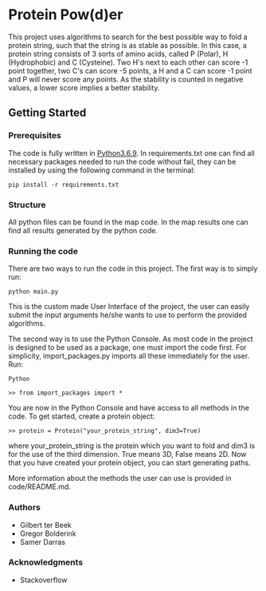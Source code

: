 # Protein Pow(d)er

This project uses algorithms to search for the best possible way to fold a protein string, such that the string is as stable as possible. In this case, a protein string consists of 3 sorts of amino acids, called P (Polar), H (Hydrophobic) and C (Cysteine). Two H's next to each other can score -1 point together, two C's can score -5 points, a H and a C can score -1 point and P will never score any points. As the stability is counted in negative values, a lower score implies a better stability.

## Getting Started

### Prerequisites
The code is fully written in [Python3.6.9](https://www.python.org/downloads/release/python-369/). In requirements.txt one can find all necessary packages needed to run the code without fail, they can be installed by using the following command in the terminal:

```
pip install -r requirements.txt
```

### Structure
All python files can be found in the map code. In the map results one can find all results generated by the python code.

### Running the code
There are two ways to run the code in this project. The first way is to simply run:

```
python main.py
```
This is the custom made User Interface of the project, the user can easily submit the input arguments he/she wants to use to perform the provided algorithms.

The second way is to use the Python Console. As most code in the project is designed to be used as a package, one must import the code first. For simplicity, import_packages.py imports all these immediately for the user. Run:

```
Python

>> from import_packages import *
```

You are now in the Python Console and have access to all methods in the code. To get started, create a protein object:

```
>> protein = Protein("your_protein_string", dim3=True)
```

where your_protein_string is the protein which you want to fold and
dim3 is for the use of the third dimension. True means 3D, False means 2D. Now that you have created your protein object, you can start generating paths.

More information about the methods the user can use is provided in code/README.md.

### Authors
* Gilbert ter Beek
* Gregor Bolderink
* Samer Darras

### Acknowledgments
* Stackoverflow

